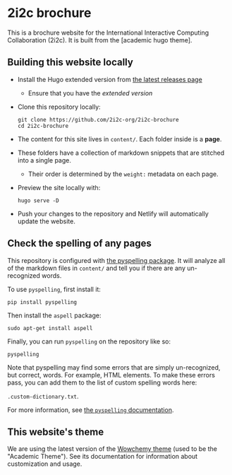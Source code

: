 # 2i2c brochure

This is a brochure website for the International Interactive Computing Collaboration (2i2c).
It is built from the [academic hugo theme].

## Building this website locally

* Install the Hugo extended version from [the latest releases page](https://github.com/gohugoio/hugo/releases)
  - Ensure that you have the *extended version*
* Clone this repository locally:

  ```
  git clone https://github.com/2i2c-org/2i2c-brochure
  cd 2i2c-brochure
  ```
* The content for this site lives in `content/`. Each folder inside is a **page**.
* These folders have a collection of markdown snippets that are stitched into a single page.
  - Their order is determined by the `weight:` metadata on each page.
* Preview the site locally with:

  ```
  hugo serve -D
  ```
* Push your changes to the repository and Netlify will automatically update the website.

## Check the spelling of any pages

This repository is configured with [the pyspelling package](https://facelessuser.github.io/pyspelling/). It will analyze all of the markdown files in `content/` and tell you if there are any un-recognized words.

To use `pyspelling`, first install it:

```
pip install pyspelling
```

Then install the `aspell` package:

```
sudo apt-get install aspell
```

Finally, you can run `pyspelling` on the repository like so:

```
pyspelling
```

Note that pyspelling may find some errors that are simply un-recognized, but correct, words. For example, HTML elements. To make these errors pass, you can add them to the list of custom spelling words here:

`.custom-dictionary.txt`.

For more information, see [the `pyspelling` documentation](https://facelessuser.github.io/pyspelling/).


## This website's theme

We are using the latest version of the [Wowchemy theme](https://wowchemy.com/docs/) (used to be the "Academic Theme"). See its documentation for information about customization and usage.

